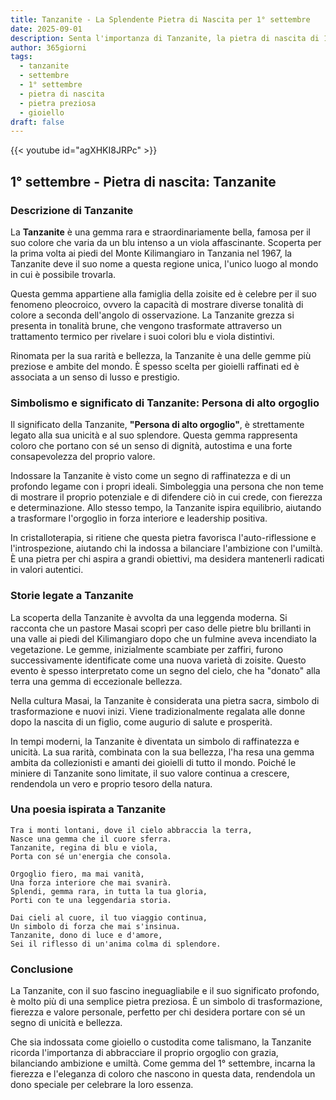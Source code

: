 ```yaml
---
title: Tanzanite - La Splendente Pietra di Nascita per 1° settembre
date: 2025-09-01
description: Senta l'importanza di Tanzanite, la pietra di nascita di 1° settembre che simboleggia Persona di alto orgoglio. Lasci che la sua bellezza e il suo significato illuminino la sua giornata.
author: 365giorni
tags:
  - tanzanite
  - settembre
  - 1° settembre
  - pietra di nascita
  - pietra preziosa
  - gioiello
draft: false
---
```


{{< youtube id="agXHKI8JRPc" >}}

## 1° settembre - Pietra di nascita: Tanzanite

### Descrizione di Tanzanite

La **Tanzanite** è una gemma rara e straordinariamente bella, famosa per il suo colore che varia da un blu intenso a un viola affascinante. Scoperta per la prima volta ai piedi del Monte Kilimangiaro in Tanzania nel 1967, la Tanzanite deve il suo nome a questa regione unica, l'unico luogo al mondo in cui è possibile trovarla.

Questa gemma appartiene alla famiglia della zoisite ed è celebre per il suo fenomeno pleocroico, ovvero la capacità di mostrare diverse tonalità di colore a seconda dell'angolo di osservazione. La Tanzanite grezza si presenta in tonalità brune, che vengono trasformate attraverso un trattamento termico per rivelare i suoi colori blu e viola distintivi.

Rinomata per la sua rarità e bellezza, la Tanzanite è una delle gemme più preziose e ambite del mondo. È spesso scelta per gioielli raffinati ed è associata a un senso di lusso e prestigio.

### Simbolismo e significato di Tanzanite: Persona di alto orgoglio

Il significato della Tanzanite, **"Persona di alto orgoglio"**, è strettamente legato alla sua unicità e al suo splendore. Questa gemma rappresenta coloro che portano con sé un senso di dignità, autostima e una forte consapevolezza del proprio valore.

Indossare la Tanzanite è visto come un segno di raffinatezza e di un profondo legame con i propri ideali. Simboleggia una persona che non teme di mostrare il proprio potenziale e di difendere ciò in cui crede, con fierezza e determinazione. Allo stesso tempo, la Tanzanite ispira equilibrio, aiutando a trasformare l'orgoglio in forza interiore e leadership positiva.

In cristalloterapia, si ritiene che questa pietra favorisca l'auto-riflessione e l'introspezione, aiutando chi la indossa a bilanciare l'ambizione con l'umiltà. È una pietra per chi aspira a grandi obiettivi, ma desidera mantenerli radicati in valori autentici.

### Storie legate a Tanzanite

La scoperta della Tanzanite è avvolta da una leggenda moderna. Si racconta che un pastore Masai scoprì per caso delle pietre blu brillanti in una valle ai piedi del Kilimangiaro dopo che un fulmine aveva incendiato la vegetazione. Le gemme, inizialmente scambiate per zaffiri, furono successivamente identificate come una nuova varietà di zoisite. Questo evento è spesso interpretato come un segno del cielo, che ha "donato" alla terra una gemma di eccezionale bellezza.

Nella cultura Masai, la Tanzanite è considerata una pietra sacra, simbolo di trasformazione e nuovi inizi. Viene tradizionalmente regalata alle donne dopo la nascita di un figlio, come augurio di salute e prosperità.

In tempi moderni, la Tanzanite è diventata un simbolo di raffinatezza e unicità. La sua rarità, combinata con la sua bellezza, l'ha resa una gemma ambita da collezionisti e amanti dei gioielli di tutto il mondo. Poiché le miniere di Tanzanite sono limitate, il suo valore continua a crescere, rendendola un vero e proprio tesoro della natura.

### Una poesia ispirata a Tanzanite

```
Tra i monti lontani, dove il cielo abbraccia la terra,  
Nasce una gemma che il cuore sferra.  
Tanzanite, regina di blu e viola,  
Porta con sé un'energia che consola.  

Orgoglio fiero, ma mai vanità,  
Una forza interiore che mai svanirà.  
Splendi, gemma rara, in tutta la tua gloria,  
Porti con te una leggendaria storia.  

Dai cieli al cuore, il tuo viaggio continua,  
Un simbolo di forza che mai s'insinua.  
Tanzanite, dono di luce e d'amore,  
Sei il riflesso di un'anima colma di splendore.
```

### Conclusione

La Tanzanite, con il suo fascino ineguagliabile e il suo significato profondo, è molto più di una semplice pietra preziosa. È un simbolo di trasformazione, fierezza e valore personale, perfetto per chi desidera portare con sé un segno di unicità e bellezza.

Che sia indossata come gioiello o custodita come talismano, la Tanzanite ricorda l'importanza di abbracciare il proprio orgoglio con grazia, bilanciando ambizione e umiltà. Come gemma del 1° settembre, incarna la fierezza e l'eleganza di coloro che nascono in questa data, rendendola un dono speciale per celebrare la loro essenza.